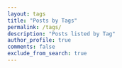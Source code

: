 ```yaml
---
layout: tags
title: "Posts by Tags"
permalink: /tags/
description: "Posts listed by Tag"
author_profile: true
comments: false
exclude_from_search: true
---
```

